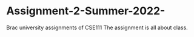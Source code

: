 # Assignment-2-Summer-2022-
Brac university assignments of CSE111
The assignment is all about class.

